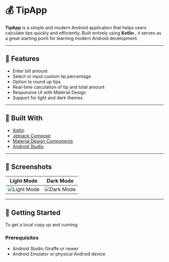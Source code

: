 # 💰 TipApp

**TipApp** is a simple and modern Android application that helps users calculate tips quickly and efficiently. Built entirely using **Kotlin** , it serves as a great starting point for learning modern Android development.

---

## 📱 Features

- Enter bill amount
- Select or input custom tip percentage
- Option to round up tips
- Real-time calculation of tip and total amount
- Responsive UI with Material Design
- Support for light and dark themes

---

## 🧰 Built With

- [Kotlin](https://kotlinlang.org/)
- [Jetpack Compose](https://developer.android.com/jetpack/compose)
- [Material Design Components](https://m3.material.io/)
- [Android Studio](https://developer.android.com/studio)

---

## 📸 Screenshots

| Light Mode | Dark Mode |
|------------|-----------|
| ![Light Mode](screenshots/light_mode.png) | ![Dark Mode](screenshots/dark_mode.png) |

---

## 🚀 Getting Started

To get a local copy up and running:

### Prerequisites
- Android Studio Giraffe or newer
- Android Emulator or physical Android device

